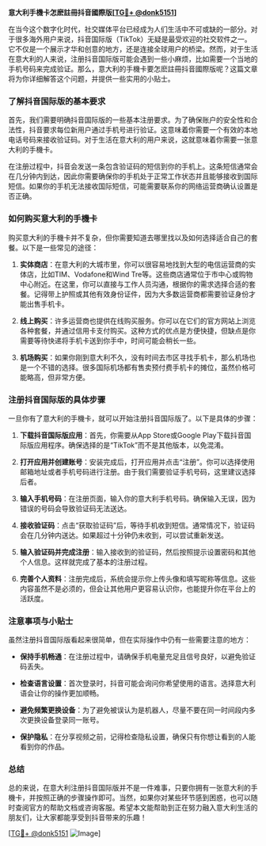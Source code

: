 **意大利手機卡怎麽註冊抖音國際版[[TG💪+ @donk5151](https://t.me/s/donk5151)]**

在当今这个数字化时代，社交媒体平台已经成为人们生活中不可或缺的一部分。对于很多海外用户来说，抖音国际版（TikTok）无疑是最受欢迎的社交软件之一。它不仅是一个展示才华和创意的地方，还是连接全球用户的桥梁。然而，对于生活在意大利的人来说，注册抖音国际版可能会遇到一些小麻烦，比如需要一个当地的手机号码来完成验证。那么，意大利的手機卡要怎麽註冊抖音國際版呢？这篇文章将为你详细解答这个问题，并提供一些实用的小贴士。

### **了解抖音国际版的基本要求**

首先，我们需要明确抖音国际版的一些基本注册要求。为了确保账户的安全性和合法性，抖音要求每位新用户通过手机号进行验证。这意味着你需要一个有效的本地电话号码来接收验证码。对于生活在意大利的用户来说，这就意味着你需要一张意大利的手機卡。

在注册过程中，抖音会发送一条包含验证码的短信到你的手机上。这条短信通常会在几分钟内到达，因此你需要确保你的手机处于正常工作状态并且能够接收到国际短信。如果你的手机无法接收国际短信，可能需要联系你的网络运营商确认设置是否正确。

### **如何购买意大利的手機卡**

购买意大利的手機卡并不复杂，但你需要知道去哪里找以及如何选择适合自己的套餐。以下是一些常见的途径：

1. **实体商店**：在意大利的大城市里，你可以很容易地找到大型的电信运营商的实体店，比如TIM、Vodafone和Wind Tre等。这些商店通常位于市中心或购物中心附近。在这里，你可以直接与工作人员沟通，根据你的需求选择合适的套餐。记得带上护照或其他有效身份证件，因为大多数运营商都需要验证身份才能出售手机卡。

2. **线上购买**：许多运营商也提供在线购买服务。你可以在它们的官方网站上浏览各种套餐，并通过信用卡支付购买。这种方式的优点是方便快捷，但缺点是你需要等待快递将手机卡送到你手中，时间可能会稍长一些。

3. **机场购买**：如果你刚到意大利不久，没有时间去市区寻找手机卡，那么机场也是一个不错的选择。很多国际机场都有售卖预付费手机卡的摊位，虽然价格可能略高，但非常方便。

### **注册抖音国际版的具体步骤**

一旦你有了意大利的手機卡，就可以开始注册抖音国际版了。以下是具体的步骤：

1. **下载抖音国际版应用**：首先，你需要从App Store或Google Play下载抖音国际版应用程序。确保选择的是“TikTok”而不是其他版本，以免混淆。

2. **打开应用并创建账号**：安装完成后，打开应用并点击“注册”。你可以选择使用邮箱地址或者手机号码进行注册。由于我们需要验证手机号码，这里建议选择后者。

3. **输入手机号码**：在注册页面，输入你的意大利手机号码。确保输入无误，因为错误的号码会导致验证码无法送达。

4. **接收验证码**：点击“获取验证码”后，等待手机收到短信。通常情况下，验证码会在几分钟内送达。如果超过十分钟仍未收到，可以尝试重新发送。

5. **输入验证码并完成注册**：输入接收到的验证码，然后按照提示设置密码和其他个人信息。这样就完成了基本的注册过程。

6. **完善个人资料**：注册完成后，系统会提示你上传头像和填写昵称等信息。这些内容虽然不是必须的，但会让其他用户更容易认识你，也能提升你在平台上的活跃度。

### **注意事项与小贴士**

虽然注册抖音国际版看起来很简单，但在实际操作中仍有一些需要注意的地方：

- **保持手机畅通**：在注册过程中，请确保手机电量充足且信号良好，以避免验证码丢失。
  
- **检查语言设置**：首次登录时，抖音可能会询问你希望使用的语言。选择意大利语会让你的操作更加顺畅。

- **避免频繁更换设备**：为了避免被误认为是机器人，尽量不要在同一时间段内多次更换设备登录同一账号。

- **保护隐私**：在分享视频之前，记得检查隐私设置，确保只有你想让看到的人能看到你的作品。

### **总结**

总的来说，在意大利注册抖音国际版并不是一件难事，只要你拥有一张意大利的手機卡，并按照正确的步骤操作即可。当然，如果你对某些环节感到困惑，也可以随时查阅官方的帮助文档或咨询客服。希望本文能帮助到正在努力融入意大利生活的朋友们，让大家都能享受到抖音带来的乐趣！

[[TG💪+ @donk5151](https://t.me/s/donk5151) ![Image](https://i.postimg.cc/rwNCRYN7/Snipaste-2025-04-30-17-27-05.png)]